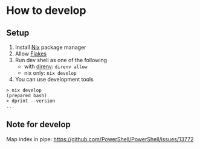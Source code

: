 # How to develop

## Setup

1. Install [Nix](https://nixos.org/) package manager
2. Allow [Flakes](https://nixos.wiki/wiki/Flakes)
3. Run dev shell as one of the following
   - with [direnv](https://github.com/direnv/direnv): `direnv allow`
   - nix only: `nix develop`
4. You can use development tools

```console
> nix develop
(prepared bash)
> dprint --version
...
```

## Note for develop

Map index in pipe: https://github.com/PowerShell/PowerShell/issues/13772
